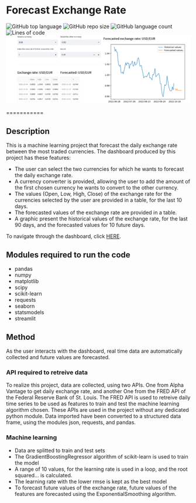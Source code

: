 # Forecast Exchange Rate

![GitHub top language](https://img.shields.io/github/languages/top/raulincadet/forex?style=plastic)
![GitHub repo size](https://img.shields.io/github/repo-size/raulincadet/forex?color=green)
![GitHub language count](https://img.shields.io/github/languages/count/raulincadet/forex?style=flat-square)
![Lines of code](https://img.shields.io/tokei/lines/github/raulincadet/forex?color=orange&style=plastic)
![forex](dashboard.png)

===========

## Description
This is a machine learning project that forecast the daily exchange rate between the most traded currencies. 
The dashboard produced by this project has these features:
* The user can select the two currencies for which he wants to forecast the daily exchange rate.
* A currency converter is provided, allowing the user to add the amount of the first chosen currency he wants to convert to the other currency.
* The values (Open, Low, High, Close) of the exchange rate for the currencies selected by the user
are provided in a table, for the last 10 days.
* The forecasted values of the exchange rate are provided in a table.
* A graphic present the historical values of the exchange rate, for the last 90 days, and the forecasted values for 10 future days.

To navigate through the dashboard, click [HERE](https://raulincadet-forex-forex-forecast-gk6cpq.streamlitapp.com/).

## Modules required to run the code
* pandas
* numpy
* matplotlib
* scipy
* scikit-learn
* requests
* seaborn
* statsmodels
* streamlit

## Method

As the user interacts with the dashboard, real time data are automatically collected and future values are forecasted.

### API required to retreive data
To realize this project, data are collected, using two APIs. One from Alpha Vantage to get daily exchange rate, and another One
from the FRED API of the Federal Reserve Bank of St. Louis. The FRED API is used to retreive daily time series to be used as features
to train and test the machine learning algorithm chosen. These APIs are used in the project without any dedicated python module. Data imported
have been converted to a structured data frame, using the modules json, requests, and pandas.

### Machine learning
* Data are splitted to train and test sets
* The GradientBoostingRegressor algorithm of scikit-learn is used to train the model
* A range of 10 values, for the learning rate is used in a loop, and the root squared... is calculated.
* The learning rate with the lower rmse is kept as the best model
* To forecast future values of the exchange rate, future values of the features are forecasted using the ExponentialSmoothing
algorithm.


